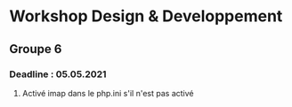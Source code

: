# Workshop Design & Developpement
## Groupe 6
### Deadline : 05.05.2021

1. Activé imap dans le php.ini s'il n'est pas activé

